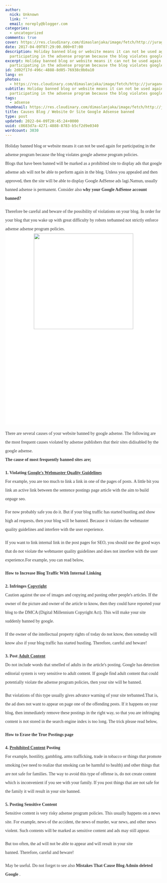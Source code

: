 ```yaml
---
author:
  nick: Unknown
  link: ""
  email: noreply@blogger.com
categories:
  - uncategorized
comments: true
cover: https://res.cloudinary.com/dimaslanjaka/image/fetch/http://juragancipir.com/wp-content/uploads/2013/09/Adsense-banned-site-300x288.jpg
date: 2017-04-09T07:29:00.000+07:00
description: Holiday banned blog or website means it can not be used again for
  participating in the adsense program because the blog violates google
excerpt: Holiday banned blog or website means it can not be used again for
  participating in the adsense program because the blog violates google
id: 2d02f17d-496c-4888-8d05-76938c0b0a10
lang: en
photos:
  - https://res.cloudinary.com/dimaslanjaka/image/fetch/http://juragancipir.com/wp-content/uploads/2013/09/Adsense-banned-site-300x288.jpg
subtitle: Holiday banned blog or website means it can not be used again for
  participating in the adsense program because the blog violates google
tags:
  - adsense
thumbnail: https://res.cloudinary.com/dimaslanjaka/image/fetch/http://juragancipir.com/wp-content/uploads/2013/09/Adsense-banned-site-300x288.jpg
title: Causes Blog / Website Or Site Google Adsense banned
type: post
updated: 2022-04-09T20:45:24+0000
uuid: c8683d7a-4271-4888-8783-b5cf2d9e0340
wordcount: 3030
---
```


<div dir="ltr" style="text-align: left;" trbidi="on"><div class="separator" style="clear: both; text-align: center;"></div><div class="separator" style="clear: both; text-align: left;"><span style="background-color: white; color: #353535; font-family: merriweather, 'times new roman', times, serif; line-height: 28px;">Holiday banned blog or website means it can not be used again for participating in the adsense program because the blog violates google adsense program policies.</span></div><div style="background-color: white; color: #353535; font-family: Merriweather, 'Times New Roman', Times, serif; line-height: 28px; margin-bottom: 1em; padding: 0px;"><span class="notranslate">Blogs that have been banned will be marked as a prohibited site to display ads that google adsense ads will not be able to perform again in the blog.</span>&nbsp;<span class="notranslate">Unless you appealed and then approved, then the site will be able to display Google AdSense ads lagi.Namun, usually banned adsense is permanent.</span>&nbsp;<span class="notranslate">Consider also&nbsp;<strong>why your Google AdSense account banned?</strong></span></div><div style="background-color: white; color: #353535; font-family: Merriweather, 'Times New Roman', Times, serif; line-height: 28px; margin-bottom: 1em; padding: 0px;"><span class="notranslate">Therefore be careful and beware of the possibility of violations on your blog.</span>&nbsp;<span class="notranslate">In order for your blog that you wake up with great difficulty by robots terbanned not strictly enforce adsense adsense program policies.</span><br><img alt="" class="aligncenter amp-wp-enforced-sizes i-amphtml-element i-amphtml-layout-responsive i-amphtml-layout-size-defined i-amphtml-layout" height="307" sizes="(min-width: 320px) 320px, 100vw" src="http://juragancipir.com/wp-content/uploads/2013/09/Adsense-banned-site-300x288.jpg" style="display: block; margin: 0px auto; max-width: 100%; overflow: hidden !important; position: relative; width: 320px;" width="320"><i-amphtml-sizer style="display: block; padding-top: 307px;"></i-amphtml-sizer><img alt="" class="i-amphtml-fill-content i-amphtml-replaced-content" src="https://res.cloudinary.com/dimaslanjaka/image/fetch/http://juragancipir.com/wp-content/uploads/2013/09/Adsense-banned-site-300x288.jpg" style="border: none !important; bottom: 0px; display: block; height: 1px; left: 0px; margin: auto; min-height: 100%; min-width: 100%; padding: 0px !important; position: absolute; right: 0px; top: 0px; width: 1px;"></div><div class="quads-location quads-ad4" id="quads-ad4" style="background-color: white; color: #353535; font-family: Merriweather, 'Times New Roman', Times, serif; line-height: 28px;"></div><span class="notranslate" style="background-color: white; color: #353535; font-family: &quot;merriweather&quot; , &quot;times new roman&quot; , &quot;times&quot; , serif; line-height: 28px;">There are several causes of your website banned by google adsense.</span><span style="background-color: white; color: #353535; font-family: &quot;merriweather&quot; , &quot;times new roman&quot; , &quot;times&quot; , serif; line-height: 28px;">&nbsp;</span><span class="notranslate" style="background-color: white; color: #353535; font-family: &quot;merriweather&quot; , &quot;times new roman&quot; , &quot;times&quot; , serif; line-height: 28px;">The following are the most frequent causes violated by adsense publishers that their sites didisabled by the google adsense.</span><span style="background-color: white; color: #353535; font-family: &quot;merriweather&quot; , &quot;times new roman&quot; , &quot;times&quot; , serif; line-height: 28px;"></span><br><div style="background-color: white; color: #353535; font-family: Merriweather, 'Times New Roman', Times, serif; line-height: 28px; margin-bottom: 1em; padding: 0px;"><span class="notranslate"><b>The cause of most frequently banned sites are;</b></span></div><div style="background-color: white; color: #353535; font-family: Merriweather, 'Times New Roman', Times, serif; line-height: 28px; margin-bottom: 1em; padding: 0px;"><span class="notranslate"><b>1. Violating&nbsp;<span class="amp-wp-inline-934605138b205d4a9871e64b928b79b8" style="text-decoration: underline;">Google's Webmaster Quality Guidelines</span></b></span><br><span class="notranslate">For example, you are too much to link a link in one of the pages of posts.</span>&nbsp;<span class="notranslate">A little bit you link an active link between the sentence postings page article with the aim to build onpage seo.</span></div><div style="background-color: white; color: #353535; font-family: Merriweather, 'Times New Roman', Times, serif; line-height: 28px; margin-bottom: 1em; padding: 0px;"><span class="notranslate">For now probably safe you do it.</span>&nbsp;<span class="notranslate">But if your blog traffic has started bustling and show high ad requests, then your blog will be banned.</span>&nbsp;<span class="notranslate">Because it violates the webmaster quality guidelines and interfere with the user experience.</span></div><div style="background-color: white; color: #353535; font-family: Merriweather, 'Times New Roman', Times, serif; line-height: 28px; margin-bottom: 1em; padding: 0px;"><span class="notranslate">If you want to link internal link in the post pages for SEO, you should use the good ways that do not violate the webmaster quality guidelines and does not interfere with the user experience.</span><span class="notranslate">For example, you can read below,</span></div><div style="background-color: white; color: #353535; font-family: Merriweather, 'Times New Roman', Times, serif; line-height: 28px; margin-bottom: 1em; padding: 0px;"><span class="notranslate"><b>How to Increase Blog Traffic With Internal Linking</b></span></div><div style="background-color: white; color: #353535; font-family: Merriweather, 'Times New Roman', Times, serif; line-height: 28px; margin-bottom: 1em; padding: 0px;"><span class="notranslate"><b>2. Infringes&nbsp;<span class="amp-wp-inline-934605138b205d4a9871e64b928b79b8" style="text-decoration: underline;">Copyright</span></b></span><br><span class="notranslate">Caution against the use of images and copying and pasting other people's articles.</span>&nbsp;<span class="notranslate">If the owner of the picture and owner of the article to know, then they could have reported your blog to the DMCA (Digital Millennium Copyright Act).</span>&nbsp;<span class="notranslate">This will make your site suddenly banned by google.</span></div><div class="quads-location quads-ad2" id="quads-ad2" style="background-color: white; color: #353535; font-family: Merriweather, 'Times New Roman', Times, serif; line-height: 28px;"></div><div style="background-color: white; color: #353535; font-family: Merriweather, 'Times New Roman', Times, serif; line-height: 28px; margin-bottom: 1em; padding: 0px;"><span class="notranslate">If the owner of the intellectual property rights of today do not know, then someday will know also if your blog traffic has started bustling.</span>&nbsp;<span class="notranslate">Therefore, careful and beware!</span></div><div style="background-color: white; color: #353535; font-family: Merriweather, 'Times New Roman', Times, serif; line-height: 28px; margin-bottom: 1em; padding: 0px;"><span class="notranslate"><b>3. Post&nbsp;<span class="amp-wp-inline-934605138b205d4a9871e64b928b79b8" style="text-decoration: underline;">Adult Content</span></b></span><br><span class="notranslate">Do not include words that smelled of adults in the article's posting.</span>&nbsp;<span class="notranslate">Google has detection editorial system is very sensitive to adult content.</span>&nbsp;<span class="notranslate">If google find adult content that could potentially violate the adsense program policies, then your site will be banned.</span></div><div style="background-color: white; color: #353535; font-family: Merriweather, 'Times New Roman', Times, serif; line-height: 28px; margin-bottom: 1em; padding: 0px;"><span class="notranslate">But violations of this type usually gives advance warning of your site terbanned.</span><span class="notranslate">That is, the ad does not want to appear on page one of the offending posts.</span>&nbsp;<span class="notranslate">If it happens on your blog, then immediately remove these postings in the right way, so that you are infringing content is not stored in the search engine index is too long.</span>&nbsp;<span class="notranslate">The trick please read below,</span></div><div style="background-color: white; color: #353535; font-family: Merriweather, 'Times New Roman', Times, serif; line-height: 28px; margin-bottom: 1em; padding: 0px;"><span class="notranslate"><b>How to Erase the True Postings page</b></span></div><div style="background-color: white; color: #353535; font-family: Merriweather, 'Times New Roman', Times, serif; line-height: 28px; margin-bottom: 1em; padding: 0px;"><span class="notranslate"><b>4.&nbsp;<span class="amp-wp-inline-934605138b205d4a9871e64b928b79b8" style="text-decoration: underline;">Prohibited Content</span>&nbsp;Posting</b></span><br><span class="notranslate">For example, hostility, gambling, arms trafficking, trade in tobacco or things that promote smoking (we need to realize that smoking can be harmful to health) and other things that are not safe for families.</span>&nbsp;<span class="notranslate">The way to avoid this type of offense is, do not create content which is inconvenient if you see with your family.</span>&nbsp;<span class="notranslate">If you post things that are not safe for the family it will result in your site banned.</span></div><div style="background-color: white; color: #353535; font-family: Merriweather, 'Times New Roman', Times, serif; line-height: 28px; margin-bottom: 1em; padding: 0px;"><span class="notranslate"><b>5. Posting Sensitive Content</b></span><br><span class="notranslate">Sensitive content is very risky adsense program policies.</span>&nbsp;<span class="notranslate">This usually happens on a news site.</span>&nbsp;<span class="notranslate">For example, news of the accident, the news of murder, war news, and other news violent.</span>&nbsp;<span class="notranslate">Such contents will be marked as sensitive content and ads may still appear.</span></div><div style="background-color: white; color: #353535; font-family: Merriweather, 'Times New Roman', Times, serif; line-height: 28px; margin-bottom: 1em; padding: 0px;"><span class="notranslate">But too often, the ad will not be able to appear and will result in your site banned.</span>&nbsp;<span class="notranslate">Therefore, careful and beware!</span></div><div style="background-color: white; color: #353535; font-family: Merriweather, 'Times New Roman', Times, serif; line-height: 28px; margin-bottom: 1em; padding: 0px;"><span class="notranslate">May be useful.</span>&nbsp;<span class="notranslate">Do not forget to see also&nbsp;<strong>Mistakes That Cause Blog Admin deleted Google</strong>&nbsp;.</span></div></div>